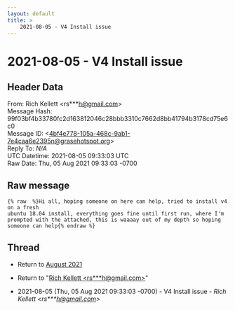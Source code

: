 ```yaml
---
layout: default
title: >
    2021-08-05 - V4 Install issue
---
```


# 2021-08-05 - V4 Install issue

## Header Data

From: Rich Kellett \<rs***h@gmail.com\><br>
Message Hash: 99f03bf4b33780fc2d163812046c28bbb3310c7662d8bb41794b3178cd75e6c0<br>
Message ID: \<4bf4e778-105a-468c-9ab1-7e4caa6e2395n@grasehotspot.org\><br>
Reply To: _N/A_<br>
UTC Datetime: 2021-08-05 09:33:03 UTC<br>
Raw Date: Thu, 05 Aug 2021 09:33:03 -0700<br>

## Raw message

```
{% raw  %}Hi all, hoping someone on here can help, tried to install v4 on a fresh 
ubuntu 18.04 install, everything goes fine until first run, where I'm 
prompted with the attached, this is waaaay out of my depth so hoping 
someone can help{% endraw %}
```

## Thread

+ Return to [August 2021](/archive/2021/08)

+ Return to "[Rich Kellett <rs***h<span>@</span>gmail.com>](/authors/rs___h_at_gmail_com)"

+ 2021-08-05 (Thu, 05 Aug 2021 09:33:03 -0700) - V4 Install issue - _Rich Kellett \<rs***h@gmail.com\>_

